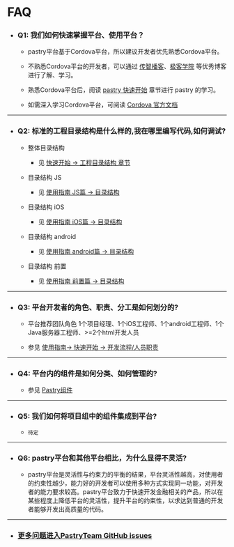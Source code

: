 # FAQ

  * ### Q1: 我们如何快速掌握平台、使用平台？
  
      * pastry平台基于Cordova平台，所以建议开发者优先熟悉Cordova平台。
      
      * 不熟悉Cordova平台的开发者，可以通过 [传智播客][net_cordovablog]、[极客学院][net_cordovablog1] 等优秀博客进行了解、学习。
      
      * 熟悉Cordova平台后，阅读 [pastry 快速开始][md_index] 章节进行 pastry 的学习。
      
      * 如需深入学习Cordova平台，可阅读 [Cordova 官方文档][cordova_doc]
      
- - - - - - - - -
  * ### Q2: 标准的工程目录结构是什么样的,我在哪里编写代码,如何调试?
      
      * 整体目录结构
      
        * 见 [快速开始 -> 工程目录结构 章节][md_index]
      
      * 目录结构 JS
      
        * 见 [使用指南 JS篇 -> 目录结构][md_quickstart-js]
      
      * 目录结构 iOS
      
        * 见 [使用指南 iOS篇 -> 目录结构][md_quickstart-ios]
      
      * 目录结构 android
      
        * 见 [使用指南 android篇 -> 目录结构][md_quickstart-android]
      
      * 目录结构 前置
      
        * 见 [使用指南 前置篇 -> 目录结构][md_quickstart-fo]
        
- - - - - - - - -
  * ### Q3: 平台开发者的角色、职责、分工是如何划分的?
      * 平台推荐团队角色 1个项目经理、1个iOS工程师、1个android工程师、1个Java服务器工程师、>=2个html开发人员
      
      * 参见 [使用指南-> 快速开始 -> 开发流程/人员职责][md_index]

- - - - - - - - -
  * ### Q4: 平台内的组件是如何分类、如何管理的?
      * 参见 [Pastry组件][md_plugin]

- - - - - - - - -
  * ### Q5: 我们如何将项目组中的组件集成到平台?
      * `待定`

- - - - - - - - -
  * ### Q6: pastry平台和其他平台相比，为什么显得不灵活?
      * pastry平台是灵活性与约束力的平衡的结果，平台灵活性越高，对使用者的约束性越少，能力好的开发者可以使用多种方式实现同一功能，对开发者的能力要求较高。pastry平台致力于快速开发金融相关的产品，所以在某些程度上降低平台的灵活性，提升平台的约束性，以求达到普通的开发者能够开发出高质量的代码。

- - - - - - - - -
  * ### [更多问题进入PastryTeam GitHub issues][net_issues]

[net_issues]: https://github.com/pastryTeam/pastryTeam.github.io/issues

      
[net_cordovablog]: http://www.itcast.cn/news/20151228/14522674095.shtml
[net_cordovablog1]: http://wiki.jikexueyuan.com/project/apache-cordova-tutorial/
[cordova_doc]: http://cordova.apache.org/docs/en/latest/

[md_index]: index.md
[md_quickstart-js]: quickstart/pastry-js.md
[md_quickstart-ios]: quickstart/pastry-ios.md
[md_quickstart-android]: quickstart/pastry-android.md
[md_quickstart-fo]: quickstart/pastry-fo.md

[md_plugin]: plugins/plugins.md
